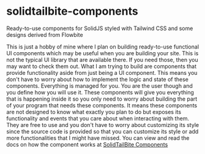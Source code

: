 # solidtailbite-components
Ready-to-use components for SolidJS styled with Tailwind CSS and some designs derived from Flowbite

This is just a hobby of mine where I plan on building ready-to-use functional UI components which may be useful when you are building your site. This is not the typical UI library that are available there. If you need those, then you may want to check them out. What I am trying to build are components that provide functionality aside from just being a UI component. This means you don't have to worry about how to implement the logic and state of these components. Everything is managed for you. You are the user though and you define how you will use it. These components will give you everything that is happening inside it so you only need to worry about building the part of your program that needs these components. It means these components are not designed to know what exactly you plan to do but exposes its functionality and events that you care about when interacting with them. They are free to use and you don't have to worry about customizing its style since the source code is provided so that you can customize its style or add more functionalities that I might have missed. You can view and read the docs on how the component works at [SolidTailBite Components](https://remarkable-cocada-4b40af.netlify.app/) 
